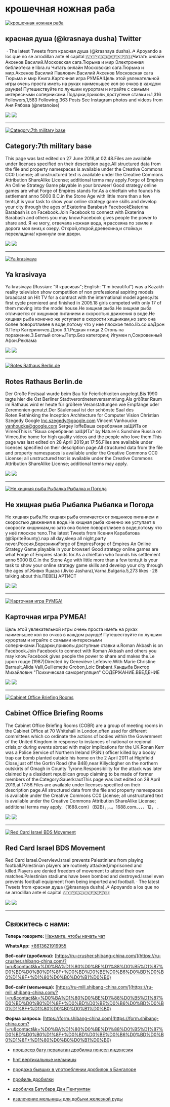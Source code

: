 # крошечная ножная раба

<a href="https://swt.shibang-china.com/?l=ru&img&k=%D0%BA%D1%80%D0%BE%D1%88%D0%B5%D1%87%D0%BD%D0%B0%D1%8F+%D0%BD%D0%BE%D0%B6%D0%BD%D0%B0%D1%8F+%D1%80%D0%B0%D0%B1%D0%B0" target="_blank">![крошечная ножная раба](http://static.shibang-china.com/all-800x300/1284.jpg)</a>

## красная душа (@krasnaya dusha) Twitter
&nbsp;&#0183;&#32;The latest Tweets from красная душа (@krasnaya dusha).☭ Apoyando a los que no se arrodillan ante el capital 🇸🇾🇵🇸🇨🇺🇻🇪🇰🇵🇷🇺Читать онлайн Аксенов Василий.Московская сага.Тюрьма и мир Электронная библиотека e libra.ru Читать онлайн Московская сага.Тюрьма и мир.Аксенов Василий Павлович.Василий Аксенов Московская сага Тюрьма и мир Книга.Карточная игра РУМБА!Цель этой увлекательной игры очень проста иметь на руках наименьшее кол во очков в каждом раунде! Путешествуйте по лучшим курортам и играйте с самыми интересными соперниками.Подарки,приколы,доступные ставки и.1,316 Followers,1,583 Following,363 Posts See Instagram photos and videos from Аня Рябова (@netanoise)


<a href="https://whatsapp.shibangsoft.com/WhatsApp.php" target="_blank" title="WhatsApp">![](http://static.shibang-china.com/icon/whatsapp.png)</a> <a href="https://swt.shibang-china.com/?l=ru&icon&k=%D0%BA%D1%80%D0%BE%D1%88%D0%B5%D1%87%D0%BD%D0%B0%D1%8F+%D0%BD%D0%BE%D0%B6%D0%BD%D0%B0%D1%8F+%D1%80%D0%B0%D0%B1%D0%B0" target="_blank">![](http://static.shibang-china.com/icon/chat-ru.png)</a>

---

<a href="https://swt.shibang-china.com/?l=ru&img&k=%D0%BA%D1%80%D0%BE%D1%88%D0%B5%D1%87%D0%BD%D0%B0%D1%8F+%D0%BD%D0%BE%D0%B6%D0%BD%D0%B0%D1%8F+%D1%80%D0%B0%D0%B1%D0%B0" target="_blank">![Category:7th military base](http://static.shibang-china.com/all-800x300/1507.jpg)</a>

## Category:7th military base
This page was last edited on 27 June 2018,at 02:48.Files are available under licenses specified on their description page.All structured data from the file and property namespaces is available under the Creative Commons CC0 License; all unstructured text is available under the Creative Commons Attribution ShareAlike License; additional terms may apply.Forge of Empires An Online Strategy Game playable in your browser! Good strategy online games are what Forge of Empires stands for.As a chieftain who founds his settlement anno 5000 B.C.in the Stone Age with little more than a few tents,it is your task to show your online strategy game skills and develop your city through the ages of.Ekaterina Barabash FacebookEkaterina Barabash is on Facebook.Join Facebook to connect with Ekaterina Barabash and others you may know.Facebook gives people the power to share and. Я не могу, отвечала ножная вода, я рассеяна по земле и дорога моя вниз,к озеру. Открой,открой,древесина,и стойка,и перекладина! крикнули они двери.


<a href="https://whatsapp.shibangsoft.com/WhatsApp.php" target="_blank" title="WhatsApp">![](http://static.shibang-china.com/icon/whatsapp.png)</a> <a href="https://swt.shibang-china.com/?l=ru&icon&k=%D0%BA%D1%80%D0%BE%D1%88%D0%B5%D1%87%D0%BD%D0%B0%D1%8F+%D0%BD%D0%BE%D0%B6%D0%BD%D0%B0%D1%8F+%D1%80%D0%B0%D0%B1%D0%B0" target="_blank">![](http://static.shibang-china.com/icon/chat-ru.png)</a>

---

<a href="https://swt.shibang-china.com/?l=ru&img&k=%D0%BA%D1%80%D0%BE%D1%88%D0%B5%D1%87%D0%BD%D0%B0%D1%8F+%D0%BD%D0%BE%D0%B6%D0%BD%D0%B0%D1%8F+%D1%80%D0%B0%D0%B1%D0%B0" target="_blank">![Ya krasivaya](http://static.shibang-china.com/all-800x300/292.jpg)</a>

## Ya krasivaya
Ya krasivaya (Russian: &quot;Я красивая&quot;; English: &quot;I'm beautiful&quot;) was a Kazakh reality television show competition of non professional aspiring models broadcast on Hit TV for a contract with the international model agency.Its first cycle premiered and finished in 2005.18 girls competed with only 17 of them moving into the model house.Не хищная рыба.Не хищная рыба отличается от хищников питанием и скоростью движения в воде.Не хищная рыба конечно же уступает в скорости хищникам,но зато она более поворотливее в воде,потому что у неё плоское тело.lib.co.uaДрон 3.Петр Катериничев.Дрон 3.1.Редкая птица.2.Огонь на поражение.3.Беглый огонь.Петр.Без категории; Игумен n,Сокровенный Афон.Реклама


<a href="https://whatsapp.shibangsoft.com/WhatsApp.php" target="_blank" title="WhatsApp">![](http://static.shibang-china.com/icon/whatsapp.png)</a> <a href="https://swt.shibang-china.com/?l=ru&icon&k=%D0%BA%D1%80%D0%BE%D1%88%D0%B5%D1%87%D0%BD%D0%B0%D1%8F+%D0%BD%D0%BE%D0%B6%D0%BD%D0%B0%D1%8F+%D1%80%D0%B0%D0%B1%D0%B0" target="_blank">![](http://static.shibang-china.com/icon/chat-ru.png)</a>

---

<a href="https://swt.shibang-china.com/?l=ru&img&k=%D0%BA%D1%80%D0%BE%D1%88%D0%B5%D1%87%D0%BD%D0%B0%D1%8F+%D0%BD%D0%BE%D0%B6%D0%BD%D0%B0%D1%8F+%D1%80%D0%B0%D0%B1%D0%B0" target="_blank">![Rotes Rathaus Berlin.de](http://static.shibang-china.com/all-800x300/231.jpg)</a>

## Rotes Rathaus Berlin.de
Der Gro&#223;e Festsaal wurde beim Bau f&#252;r Feierlichkeiten angelegt.Bis 1990 tagte hier die Ost Berliner Stadtverordnetenversammlung.Als gr&#246;&#223;ter Raum im Rathaus wird er heute f&#252;r gr&#246;&#223;ere Veranstaltungen wie Empf&#228;nge oder Zeremonien genutzt.Der S&#228;ulensaal ist der sch&#246;nste Saal des Roten.Rethinking the Inception Architecture for Computer Vision Christian Szegedy Google Inc.szegedy@google.com Vincent Vanhoucke vanhoucke@google.com Sergey IoffeВаша серебряная заЩИТа on VimeoThis is &quot;Ваша серебряная заЩИТа&quot; by Nature`s Sunshine Russia on Vimeo,the home for high quality videos and the people who love them.This page was last edited on 28 April 2019,at 17:56.Files are available under licenses specified on their description page.All structured data from the file and property namespaces is available under the Creative Commons CC0 License; all unstructured text is available under the Creative Commons Attribution ShareAlike License; additional terms may apply.


<a href="https://whatsapp.shibangsoft.com/WhatsApp.php" target="_blank" title="WhatsApp">![](http://static.shibang-china.com/icon/whatsapp.png)</a> <a href="https://swt.shibang-china.com/?l=ru&icon&k=%D0%BA%D1%80%D0%BE%D1%88%D0%B5%D1%87%D0%BD%D0%B0%D1%8F+%D0%BD%D0%BE%D0%B6%D0%BD%D0%B0%D1%8F+%D1%80%D0%B0%D0%B1%D0%B0" target="_blank">![](http://static.shibang-china.com/icon/chat-ru.png)</a>

---

<a href="https://swt.shibang-china.com/?l=ru&img&k=%D0%BA%D1%80%D0%BE%D1%88%D0%B5%D1%87%D0%BD%D0%B0%D1%8F+%D0%BD%D0%BE%D0%B6%D0%BD%D0%B0%D1%8F+%D1%80%D0%B0%D0%B1%D0%B0" target="_blank">![Не хищная рыба Рыбалка Рыбалка и Погода](http://static.shibang-china.com/all-800x300/368.jpg)</a>

## Не хищная рыба Рыбалка Рыбалка и Погода
Не хищная рыба.Не хищная рыба отличается от хищников питанием и скоростью движения в воде.Не хищная рыба конечно же уступает в скорости хищникам,но зато она более поворотливее в воде,потому что у неё плоское тело.The latest Tweets from Ксения Карабатова (@SpriteBounty).nap all day,sleep all night,party never.Россия,БерезникиForge of EmpiresForge of Empires An Online Strategy Game playable in your browser! Good strategy online games are what Forge of Empires stands for.As a chieftain who founds his settlement anno 5000 B.C.in the Stone Age with little more than a few tents,it is your task to show your online strategy game skills and develop your city through the ages of.Живко Яшара (Jivko Jashara),Varna,Bulgaria.5,273 likes &#183; 28 talking about this.ПЕВЕЦ АРТИСТ


<a href="https://whatsapp.shibangsoft.com/WhatsApp.php" target="_blank" title="WhatsApp">![](http://static.shibang-china.com/icon/whatsapp.png)</a> <a href="https://swt.shibang-china.com/?l=ru&icon&k=%D0%BA%D1%80%D0%BE%D1%88%D0%B5%D1%87%D0%BD%D0%B0%D1%8F+%D0%BD%D0%BE%D0%B6%D0%BD%D0%B0%D1%8F+%D1%80%D0%B0%D0%B1%D0%B0" target="_blank">![](http://static.shibang-china.com/icon/chat-ru.png)</a>

---

<a href="https://swt.shibang-china.com/?l=ru&img&k=%D0%BA%D1%80%D0%BE%D1%88%D0%B5%D1%87%D0%BD%D0%B0%D1%8F+%D0%BD%D0%BE%D0%B6%D0%BD%D0%B0%D1%8F+%D1%80%D0%B0%D0%B1%D0%B0" target="_blank">![Карточная игра РУМБА!](http://static.shibang-china.com/all-800x300/225.jpg)</a>

## Карточная игра РУМБА!
Цель этой увлекательной игры очень проста иметь на руках наименьшее кол во очков в каждом раунде! Путешествуйте по лучшим курортам и играйте с самыми интересными соперниками.Подарки,приколы,доступные ставки и.Roman Akbash is on Facebook.Join Facebook to connect with Roman Akbash and others you may know.Facebook gives people the power to share and makes the.Le jupon rouge (1987)Directed by Genevi&#232;ve Lefebvre.With Marie Christine Barrault,Alida Valli,Guillemette Grobon,Loic Brabant.Кандыба Виктор Михайлович &quot;Психическая саморегуляция&quot; СОДЕРЖАНИЕ.ВВЕДЕНИЕ


<a href="https://whatsapp.shibangsoft.com/WhatsApp.php" target="_blank" title="WhatsApp">![](http://static.shibang-china.com/icon/whatsapp.png)</a> <a href="https://swt.shibang-china.com/?l=ru&icon&k=%D0%BA%D1%80%D0%BE%D1%88%D0%B5%D1%87%D0%BD%D0%B0%D1%8F+%D0%BD%D0%BE%D0%B6%D0%BD%D0%B0%D1%8F+%D1%80%D0%B0%D0%B1%D0%B0" target="_blank">![](http://static.shibang-china.com/icon/chat-ru.png)</a>

---

<a href="https://swt.shibang-china.com/?l=ru&img&k=%D0%BA%D1%80%D0%BE%D1%88%D0%B5%D1%87%D0%BD%D0%B0%D1%8F+%D0%BD%D0%BE%D0%B6%D0%BD%D0%B0%D1%8F+%D1%80%D0%B0%D0%B1%D0%B0" target="_blank">![Cabinet Office Briefing Rooms](http://static.shibang-china.com/all-800x300/1360.jpg)</a>

## Cabinet Office Briefing Rooms
The Cabinet Office Briefing Rooms (COBR) are a group of meeting rooms in the Cabinet Office at 70 Whitehall in London,often used for different committees which co ordinate the actions of bodies within the Government of the United Kingdom in response to instances of national or regional crisis,or during events abroad with major implications for the UK.Ronan Kerr was a Police Service of Northern Ireland (PSNI) officer killed by a booby trap car bomb planted outside his home on the 2 April 2011 at Highfield Close,just off the Gortin Road (the B48),near Killyclogher on the northern outskirts of Omagh in County Tyrone.Responsibility for the attack was later claimed by a dissident republican group claiming to be made of former members of the.Category:SauerkrautThis page was last edited on 28 April 2019,at 17:56.Files are available under licenses specified on their description page.All structured data from the file and property namespaces is available under the Creative Commons CC0 License; all unstructured text is available under the Creative Commons Attribution ShareAlike License; additional terms may apply.（1688.com）（B2B），，、。1688.com、、、、12， .


<a href="https://whatsapp.shibangsoft.com/WhatsApp.php" target="_blank" title="WhatsApp">![](http://static.shibang-china.com/icon/whatsapp.png)</a> <a href="https://swt.shibang-china.com/?l=ru&icon&k=%D0%BA%D1%80%D0%BE%D1%88%D0%B5%D1%87%D0%BD%D0%B0%D1%8F+%D0%BD%D0%BE%D0%B6%D0%BD%D0%B0%D1%8F+%D1%80%D0%B0%D0%B1%D0%B0" target="_blank">![](http://static.shibang-china.com/icon/chat-ru.png)</a>

---

<a href="https://swt.shibang-china.com/?l=ru&img&k=%D0%BA%D1%80%D0%BE%D1%88%D0%B5%D1%87%D0%BD%D0%B0%D1%8F+%D0%BD%D0%BE%D0%B6%D0%BD%D0%B0%D1%8F+%D1%80%D0%B0%D0%B1%D0%B0" target="_blank">![Red Card Israel BDS Movement](http://static.shibang-china.com/all-800x300/1521.jpg)</a>

## Red Card Israel BDS Movement
Red Card Israel.Overview.Israel prevents Palestinians from playing football.Palestinian players are routinely attacked,imprisoned and killed.Players are denied freedom of movement to attend their own matches.Palestinian stadiums have been bombed and destroyed.Israel even prevents football equipment from being imported and football.&nbsp;&#0183;&#32;The latest Tweets from красная душа (@krasnaya dusha).☭ Apoyando a los que no se arrodillan ante el capital 🇸🇾🇵🇸🇨🇺🇻🇪🇰🇵🇷🇺

<a href="https://whatsapp.shibangsoft.com/WhatsApp.php" target="_blank" title="WhatsApp">![](http://static.shibang-china.com/icon/whatsapp.png)</a> <a href="https://swt.shibang-china.com/?l=ru&icon&k=%D0%BA%D1%80%D0%BE%D1%88%D0%B5%D1%87%D0%BD%D0%B0%D1%8F+%D0%BD%D0%BE%D0%B6%D0%BD%D0%B0%D1%8F+%D1%80%D0%B0%D0%B1%D0%B0" target="_blank">![](http://static.shibang-china.com/icon/chat-ru.png)</a>

---
## Свяжитесь с нами:

**Теперь говорите:** [Нажмите, чтобы начать чат](https://swt.shibang-china.com?l=ru&contact&k=%D0%BA%D1%80%D0%BE%D1%88%D0%B5%D1%87%D0%BD%D0%B0%D1%8F+%D0%BD%D0%BE%D0%B6%D0%BD%D0%B0%D1%8F+%D1%80%D0%B0%D0%B1%D0%B0)

**WhatsApp:**  [+8613621919955](https://whatsapp.shibangsoft.com/WhatsApp.php)

**Веб-сайт (дробилка):** [https://ru-crusher.shibang-china.com/](https://ru-crusher.shibang-china.com/?l=ru&contact&k=%D0%BA%D1%80%D0%BE%D1%88%D0%B5%D1%87%D0%BD%D0%B0%D1%8F+%D0%BD%D0%BE%D0%B6%D0%BD%D0%B0%D1%8F+%D1%80%D0%B0%D0%B1%D0%B0)

**Веб-сайт (мельница):** [https://ru-mill.shibang-china.com/](https://ru-mill.shibang-china.com/?l=ru&contact&k=%D0%BA%D1%80%D0%BE%D1%88%D0%B5%D1%87%D0%BD%D0%B0%D1%8F+%D0%BD%D0%BE%D0%B6%D0%BD%D0%B0%D1%8F+%D1%80%D0%B0%D0%B1%D0%B0)

**Форма запроса:** [https://form.shibang-china.com](https://form.shibang-china.com?l=ru&contact&k=%D0%BA%D1%80%D0%BE%D1%88%D0%B5%D1%87%D0%BD%D0%B0%D1%8F+%D0%BD%D0%BE%D0%B6%D0%BD%D0%B0%D1%8F+%D1%80%D0%B0%D0%B1%D0%B0)

* [продюсер бату пералатан дробилка понсел индонезия](../123/%D0%BF%D1%80%D0%BE%D0%B4%D1%8E%D1%81%D0%B5%D1%80%20%D0%B1%D0%B0%D1%82%D1%83%20%D0%BF%D0%B5%D1%80%D0%B0%D0%BB%D0%B0%D1%82%D0%B0%D0%BD%20%D0%B4%D1%80%D0%BE%D0%B1%D0%B8%D0%BB%D0%BA%D0%B0%20%D0%BF%D0%BE%D0%BD%D1%81%D0%B5%D0%BB%20%D0%B8%D0%BD%D0%B4%D0%BE%D0%BD%D0%B5%D0%B7%D0%B8%D1%8F.md)

* [hmt вертикальные мельницы](../123/hmt%20%D0%B2%D0%B5%D1%80%D1%82%D0%B8%D0%BA%D0%B0%D0%BB%D1%8C%D0%BD%D1%8B%D0%B5%20%D0%BC%D0%B5%D0%BB%D1%8C%D0%BD%D0%B8%D1%86%D1%8B.md)

* [продажа бывших в употреблении дробилок в Бангалоре](../122/%D0%BF%D1%80%D0%BE%D0%B4%D0%B0%D0%B6%D0%B0%20%D0%B1%D1%8B%D0%B2%D1%88%D0%B8%D1%85%20%D0%B2%20%D1%83%D0%BF%D0%BE%D1%82%D1%80%D0%B5%D0%B1%D0%BB%D0%B5%D0%BD%D0%B8%D0%B8%20%D0%B4%D1%80%D0%BE%D0%B1%D0%B8%D0%BB%D0%BE%D0%BA%20%D0%B2%20%D0%91%D0%B0%D0%BD%D0%B3%D0%B0%D0%BB%D0%BE%D1%80%D0%B5.md)

* [профиль дробилки](../122/%D0%BF%D1%80%D0%BE%D1%84%D0%B8%D0%BB%D1%8C%20%D0%B4%D1%80%D0%BE%D0%B1%D0%B8%D0%BB%D0%BA%D0%B8.md)

* [дробилка Батубара Дан Пенгумпан](../121/%D0%B4%D1%80%D0%BE%D0%B1%D0%B8%D0%BB%D0%BA%D0%B0%20%D0%91%D0%B0%D1%82%D1%83%D0%B1%D0%B0%D1%80%D0%B0%20%D0%94%D0%B0%D0%BD%20%D0%9F%D0%B5%D0%BD%D0%B3%D1%83%D0%BC%D0%BF%D0%B0%D0%BD.md)

* [извлечение мельницы для добычи железной руды](../125/%D0%B8%D0%B7%D0%B2%D0%BB%D0%B5%D1%87%D0%B5%D0%BD%D0%B8%D0%B5%20%D0%BC%D0%B5%D0%BB%D1%8C%D0%BD%D0%B8%D1%86%D1%8B%20%D0%B4%D0%BB%D1%8F%20%D0%B4%D0%BE%D0%B1%D1%8B%D1%87%D0%B8%20%D0%B6%D0%B5%D0%BB%D0%B5%D0%B7%D0%BD%D0%BE%D0%B9%20%D1%80%D1%83%D0%B4%D1%8B.md)
